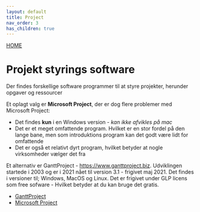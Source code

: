 ```yaml
---
layout: default
title: Project
nav_order: 3
has_children: true
---
```

[HOME](../README.md)
# Projekt styrings software
Der findes forskellige software programmer til at styre projekter, herunder opgaver og ressourcer

Et oplagt valg er **Microsoft Project**, der er dog flere problemer med Microsoft Project:

- Det findes **kun** i en Windows version - *kan ikke afvikles på mac*
- Det er et meget omfattende program. Hvilket er en stor fordel på den lange bane, men som introduktions program kan det godt være lidt for omfattende
- Det er også et relativt dyrt program, hvilket betyder at nogle virksomheder vælger det fra

Et alternativ er GanttProject - https://www.ganttproject.biz. Udviklingen startede i 2003 og er i 2021 nået til version 3.1 - frigivet maj 2021.
Det findes i versioner til; Windows, MacOS og Linux. Det er frigivet under GLP licens som free sofware - Hvilket betyder at du kan bruge det gratis.

- [GanttProject](./ganttproject.md)
- [Microsoft Project](./microsoftproject.md)
